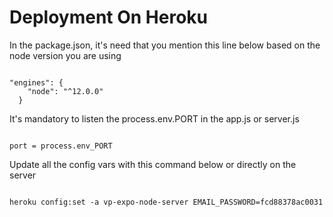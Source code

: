 # Deployment On Heroku



In the package.json, it's need that you mention this line below based on the node version you are using

```

"engines": {
    "node": "^12.0.0"
  }

```

It's mandatory to listen the process.env.PORT in the app.js or server.js

```

port = process.env_PORT

```

Update all the config vars with this command below or directly on the server

```

heroku config:set -a vp-expo-node-server EMAIL_PASSWORD=fcd88378ac0031

```
